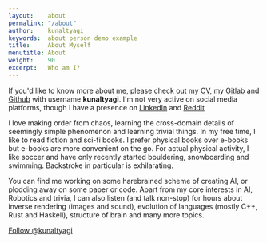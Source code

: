 ```yaml
---
layout:    about
permalink: "/about"
author:    kunaltyagi
keywords:  about person demo example
title:     About Myself
menutitle: About
weight:    90
excerpt:   Who am I?
---
```

<script async defer src="https://buttons.github.io/buttons.js"></script>

If you'd like to know more about me, please check out my [CV](../cv), my [Gitlab](https://gitlab.com/kunaltyagi) and [Github](https://github.com/kunaltyagi) with username **kunaltyagi**. I'm not very active on social media platforms, though I have a presence on [LinkedIn](https://www.linkedin.com/in/kunal-tyagi-36061056/) and [Reddit](https://www.reddit.com/user/kunal-tyagi/)

I love making order from chaos, learning the cross-domain details of seemingly simple phenomenon and learning trivial things.
In my free time, I like to read fiction and sci-fi books. I prefer physical books over e-books but e-books are more convenient on the go.
For actual physical activity, I like soccer and have only recently started bouldering, snowboarding and swimming. Backstroke in particular is exhilarating.

You can find me working on some harebrained scheme of creating AI, or plodding away on some paper or code.
Apart from my core interests in AI, Robotics and trivia, I can also listen (and talk non-stop) for hours about inverse rendering (images and sound), evolution of languages (mostly C++, Rust and Haskell), structure of brain and many more topics.

<a class="github-button" href="https://github.com/kunaltyagi" data-size="large" aria-label="Follow @kunaltyagi on GitHub">Follow @kunaltyagi</a>
